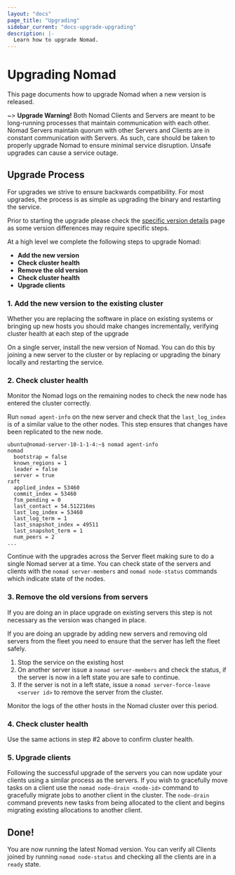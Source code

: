 ```yaml
---
layout: "docs"
page_title: "Upgrading"
sidebar_current: "docs-upgrade-upgrading"
description: |-
  Learn how to upgrade Nomad.
---
```


# Upgrading Nomad

This page documents how to upgrade Nomad when a new version is released.

~> **Upgrade Warning!** Both Nomad Clients and Servers are meant to be
long-running processes that maintain communication with each other. Nomad
Servers maintain quorum with other Servers and Clients are in constant
communication with Servers. As such, care should be taken to properly
upgrade Nomad to ensure minimal service disruption. Unsafe upgrades can
cause a service outage.

## Upgrade Process

For upgrades we strive to ensure backwards compatibility. For most upgrades, the
process is as simple as upgrading the binary and restarting the service.

Prior to starting the upgrade please check the
[specific version details](/docs/upgrade/upgrade-specific.html) page as some
version differences may require specific steps.

At a high level we complete the following steps to upgrade Nomad:

* **Add the new version**
* **Check cluster health**
* **Remove the old version**
* **Check cluster health**
* **Upgrade clients**

### 1. Add the new version to the existing cluster

Whether you are replacing the software in place on existing systems or bringing
up new hosts you should make changes incrementally, verifying cluster health at
each step of the upgrade  

On a single server, install the new version of Nomad.  You can do this by
joining a new server to the cluster or by replacing or upgrading the binary
locally and restarting the service.

### 2. Check cluster health

Monitor the Nomad logs on the remaining nodes to check the new node has entered
the cluster correctly.

Run `nomad agent-info` on the new server and check that the `last_log_index` is
of a similar value to the other nodes.  This step ensures that changes have been
replicated to the new node.

```
ubuntu@nomad-server-10-1-1-4:~$ nomad agent-info
nomad
  bootstrap = false
  known_regions = 1
  leader = false
  server = true
raft
  applied_index = 53460
  commit_index = 53460
  fsm_pending = 0
  last_contact = 54.512216ms
  last_log_index = 53460
  last_log_term = 1
  last_snapshot_index = 49511
  last_snapshot_term = 1
  num_peers = 2
...
```

Continue with the upgrades across the Server fleet making sure to do a single Nomad
server at a time.  You can check state of the servers and clients with the
`nomad server-members` and `nomad node-status` commands which indicate state of the
nodes.

### 3. Remove the old versions from servers

If you are doing an in place upgrade on existing servers this step is not
necessary as the version was changed in place.

If you are doing an upgrade by adding new servers and removing old servers
from the fleet you need to ensure that the server has left the fleet safely.

1. Stop the service on the existing host
2. On another server issue a `nomad server-members` and check the status, if
the server is now in a left state you are safe to continue.
3. If the server is not in a left state, issue a `nomad server-force-leave <server id>`
to remove the server from the cluster.

Monitor the logs of the other hosts in the Nomad cluster over this period.

### 4. Check cluster health

Use the same actions in step #2 above to confirm cluster health.

### 5. Upgrade clients

Following the successful upgrade of the servers you can now update your
clients using a similar process as the servers.  If you wish to gracefully
move tasks on a client use the `nomad node-drain <node-id>` command to
gracefully migrate jobs to another client in the cluster.  The `node-drain`
command prevents new tasks from being allocated to the client and begins
migrating existing allocations to another client.

## Done!

You are now running the latest Nomad version. You can verify all
Clients joined by running `nomad node-status` and checking all the clients
are in a `ready` state.
